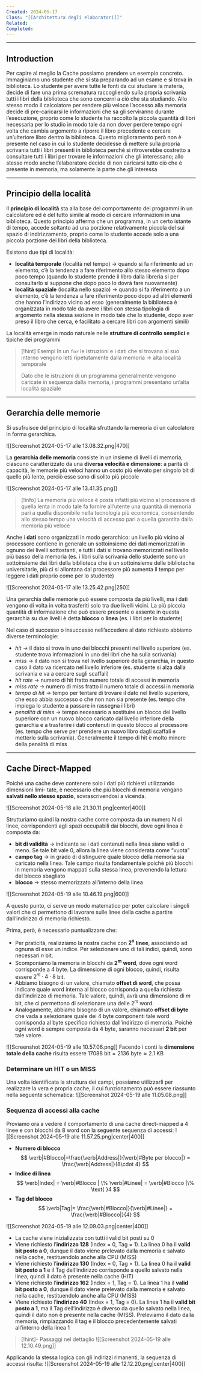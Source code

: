 ```yaml
---
Created: 2024-05-17
Class: "[[Architettura degli elaboratori]]"
Related: 
Completed:
---
```

---
## Introduction
Per capire al meglio la Cache possiamo prendere un esempio concreto. Immaginiamo uno studente che si sta preparando ad un esame e si trova in biblioteca.
Lo studente per avere tutte le fonti da cui studiare la materia, decide di fare una prima scrematura raccogliendo sulla propria scrivania tutti i libri della biblioteca che sono concerni a ciò che sta studiando.
Allo stesso modo il calcolatore per rendere più veloce l’accesso alla memoria decide di pre-caricarsi le informazioni che sa gli serviranno durante l’esecuzione, proprio come lo studente ha raccolto la piccola quantità di libri necessaria per lo studio in modo tale da non dover perdere tempo ogni volta che cambia argomento a riporre il libro precedente e cercare un’ulteriore libro dentro la biblioteca.
Questo miglioramento però non è presente nel caso in cui lo studente decidesse di mettere sulla propria scrivania tutti i libri presenti in biblioteca perché si ritroverebbe costretto a consultare tutti i libri per trovare le informazioni che gli interessano; allo stesso modo anche l’elaboratore decide di non caricarsi tutto ciò che è presente in memoria, ma solamente la parte che gli interessa

---
## Principio della località
Il **principio di località** sta alla base del comportamento dei programmi in un calcolatore ed è del tutto simile al modo di cercare informazioni in una biblioteca. Questo principio afferma che un programma, in un certo istante di tempo, accede soltanto ad una porzione relativamente piccola del sui spazio di indirizzamento, proprio come lo studente accede solo a una piccola porzione dei libri della biblioteca.

Esistono due tipi di località:
- **località temporale** (località nel tempo) → quando si fa riferimento ad  un elemento, c’è la tendenza a fare riferimento allo stesso elemento dopo poco tempo (quando lo studente prende il libro dalla libreria si per consultarlo si suppone che dopo poco lo dovrà fare nuovamente)
- **località spaziale** (località nello spazio) → quando si fa riferimento a un elemento, c’è la tendenza a fare riferimento poco dopo ad altri elementi che hanno l’indirizzo vicino ad esso (generalmente la biblioteca è organizzata in modo tale da avere i libri con stessa tipologia di argomento nella stessa sezione in modo tale che lo studente, dopo aver preso il libro che cerca, è facilitato a cercare libri con argomenti simili)

La località emerge in modo naturale nelle **strutture di controllo semplici** e tipiche dei programmi

>[!hint] Esempi
>In un `for` le istruzioni e i dati che si trovano al suo interno vengono letti ripetutamente dalla memoria → alta località temporale
>
>Dato che le istruzioni di un programma generalmente vengono caricate in sequenza dalla memoria, i programmi presentano un’alta località spaziale

---
## Gerarchia delle memorie
Si usufruisce del principio di località sfruttando la memoria di un calcolatore in forma gerarchica.

![[Screenshot 2024-05-17 alle 13.08.32.png|470]]

La **gerarchia delle memoria** consiste in un insieme di livelli di memoria, ciascuno caratterizzato da una **diversa velocità e dimensione**: a parità di capacità, le memorie più veloci hanno un costo più elevato per singolo bit di quelle più lente, perciò esse sono di solito più piccole

![[Screenshot 2024-05-17 alle 13.41.35.png]]

> [!info]
> La memoria più veloce è posta infatti più vicino al processore di quella lenta in modo tale fa fornire all’utente una quantità di memoria pari a quella disponibile nella tecnologia più economica, consentendo allo stesso tempo una velocità di accesso pari a quella garantita dalla memoria più veloce

Anche i **dati** sono organizzati in modo gerarchico: un livello più vicino al processore contiene in generale un sottoinsieme dei dati memorizzati in ognuno dei livelli sottostanti, e tutti i dati si trovano memorizzati nel livello più basso della memoria (es. i libri sulla scrivania dello studente sono un sottoinsieme dei libri della biblioteca che è un sottoinsieme delle biblioteche universitarie, più ci si allontana dal processore più aumenta il tempo per leggere i dati proprio come per lo studente)

![[Screenshot 2024-05-17 alle 13.25.42.png|250]]

Una gerarchia delle memorie può essere composta da più livelli, ma i dati vengono di volta in volta trasferiti solo tra due livelli vicini.
La più piccola quantità di informazione che può essere presente o assente in questa gerarchia su due livelli è detta **blocco** o **linea** (es. i libri per lo studente)

Nel caso di successo o insuccesso nell’accedere al dato richiesto abbiamo diverse terminologie:
- *hit* → il dato si trova in uno dei blocchi presenti nel livello superiore (es. studente trova informazioni in uno dei libri che ha sulla scrivania)
- *miss* → il dato non si trova nel livello superiore della gerarchia, in questo caso il dato va ricercato nel livello inferiore (es. studente si alza dalla scrivania e va a cercare sugli scaffali)
- *hit rate* → numero di hit fratto numero totale di accessi in memoria
- *miss rate* → numero di miss fratto il numero totale di accessi in memoria
- *tempo di hit* → tempo per tentare di trovare il dato nel livello superiore, che esso abbia successo o che non non sia presente (es. tempo che impiega lo studente a passare in rassegna i libri)
- *penalità di miss* → tempo necessario a sostituire un blocco del livello superiore con un nuovo blocco caricato dal livello inferiore della gerarchia e a trasferire i dati contenuti in questo blocco al processore (es. tempo che serve per prendere un nuovo libro dagli scaffali e metterlo sulla scrivania). Generalmente il tempo di hit è molto minore della penalità di miss

---
## Cache Direct-Mapped
Poiché una cache deve contenere solo i dati più richiesti utilizzando dimensioni limi- tate, è necessario che più blocchi di memoria vengano **salvati nello stesso spazio**, sovrascrivendosi a vicenda.

![[Screenshot 2024-05-18 alle 21.30.11.png|center|400]]

Strutturiamo quindi la nostra cache come composta da un numero N di linee, corrispondenti agli spazi occupabili dai blocchi, dove ogni linea è composta da:
- **bit di validità** → indicante se i dati contenuti nella linea siano validi o meno. Se tale bit vale 0, allora la linea viene considerata come “vuota”
- **campo tag** → in grado di distinguere quale blocco della memoria sia caricato nella linea. Tale campo risulta fondamentale poiché più blocchi in memoria vengono mappati sulla stessa linea, prevenendo la lettura del blocco sbagliato
- **blocco** → stesso memorizzato all’interno della linea

![[Screenshot 2024-05-19 alle 10.46.19.png|600]]

A questo punto, ci serve un modo matematico per poter calcolare i singoli valori che ci permettono di lavorare sulle linee della cache a partire dall’indirizzo di memoria richiesto.

Prima, però, è necessario puntualizzare che:
- Per praticità, realizziamo la nostra cache con $\mathbf{2^n}$ **linee**, associando ad ognuna di esse un indice. Per selezionare uno di tali indici, quindi, sono necessari $n$ bit.
- Scomponiamo la memoria in blocchi da $\mathbf{2^m}$ **word**, dove ogni word corrisponde a 4 byte. La dimensione di ogni blocco, quindi, risulta essere $2^m \cdot 4\cdot8$ bit.
- Abbiamo bisogno di un valore, chiamato **offset di word**, che possa indicare quale word interna al blocco corrisponda a quella richiesta dall’indirizzo di memoria. Tale valore, quindi, avrà una dimensione di $m$ bit, che ci permettono di selezionare una delle $2^m$ word.
- Analogamente, abbiamo bisogno di un valore, chiamato **offset di byte** che vada a selezionare quale dei 4 byte componenti tale word corrisponda al byte specifico richiesto dall’indirizzo di memoria. Poiché ogni word è sempre composta da 4 byte, saranno necessari **2 bit** per tale valore.

![[Screenshot 2024-05-19 alle 10.57.06.png]]
Facendo i conti la **dimensione totale della cache** risulta essere $17088 \text{ bit}=2136\text{ byte}\approx 2.1 \text{ KB}$

### Determinare un HIT o un MISS
Una volta identificata la struttura dei campi, possiamo utilizzarli per realizzare la vera e propria cache, il cui funzionamento può essere riassunto nella seguente schematica:
![[Screenshot 2024-05-19 alle 11.05.08.png]]


### Sequenza di accessi alla cache
Proviamo ora a vedere il comportamento di una cache direct-mapped a 4 linee e con blocchi da 8 word con la seguente sequenza di accessi:
![[Screenshot 2024-05-19 alle 11.57.25.png|center|400]]

- **Numero di blocco**
$$
\verb|#Blocco|=\frac{\verb|Address|}{\verb|#Byte per blocco|} = \frac{\verb|Address|}{8\cdot 4}
$$
- **Indice di linea**
$$
\verb|Index| = \verb|#Blocco | \% \verb|#Linee| = \verb|#Blocco |\% \text{ }4
$$
- **Tag del blocco**
$$
\verb|Tag|= \frac{\verb|#Blocco|}{\verb|#Linee|} = \frac{\verb|#Blocco|}{4}
$$

![[Screenshot 2024-05-19 alle 12.09.03.png|center|400]]
- La cache viene inizializzata con tutti i valid bit posti su 0
- Viene richiesto l’**indirizzo 128** (Index = 0, Tag = 1). La linea 0 ha il **valid bit posto a 0**, dunque il dato viene prelevato dalla memoria e salvato nella cache, restituendolo anche alla CPU (MISS)
- Viene richiesto l’**indirizzo 130** (Index = 0, Tag = 1). La linea 0 ha il **valid bit posto a 1** e il Tag dell’indirizzo corrisponde a quello salvato nella linea, quindi il dato è presente nella cache (HIT)
- Viene richiesto l’**indirizzo 162** (Index = 1, Tag = 1). La linea 1 ha il **valid bit posto a 0**, dunque il dato viene prelevato dalla memoria e salvato nella cache, restituendolo anche alla CPU (MISS)
- Viene richiesto l’**indirizzo 40** (Index = 1, Tag = 0). La linea 1 ha il **valid bit posto a 1**, ma il Tag dell’indirizzo è diverso da quello salvato nella linea, quindi il dato non è presente nella cache (MISS). Preleviamo il dato dalla memoria, rimpiazzando il tag e il blocco precedentemente salvati all’interno della linea 1

>[!hint]- Passaggi nel dettaglio
>![[Screenshot 2024-05-19 alle 12.10.49.png]]

Applicando la stessa logica con gli indirizzi rimanenti, la sequenza di accessi risulta:
![[Screenshot 2024-05-19 alle 12.12.20.png|center|400]]
